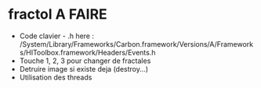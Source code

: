 # fractol 		A FAIRE

- Code clavier - .h here : /System/Library/Frameworks/Carbon.framework/Versions/A/Frameworks/HIToolbox.framework/Headers/Events.h
- Touche 1, 2, 3 pour changer de fractales
- Detruire image si existe deja (destroy...)
- Utilisation des threads
